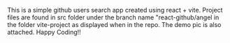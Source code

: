 This is a simple github users search app created using react + vite. Project files are found in src folder under the branch name "react-github/angel in the folder vite-project as displayed when in the repo. The demo pic is also attached. Happy Coding!!
